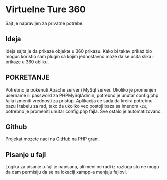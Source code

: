 # Virtuelne Ture 360

Sajt je napravljen za privatne potrebe.

## Ideja
Ideja sajta je da prikaze objekte u 360 prikazu. Kako bi takav prikaz bio moguc
koristio sam plugin sa kojim jednostavno moze da se ucita slika i prikaze u 360 obliku.

## POKRETANJE

Potrebno je pokenuti Apache server i MySql server.
Ukoliko je promenjen username ili password za PHPMySqlAdmin, potrebno je unutar config.php fajla izmeniti vrednosti za pristup.
Aplikacija ce sada da kreira potrebnu bazu i tabelu za rad, tako da ukoliko vec postoji baza sa imenom `kzs`, potrebno je promeniti unutar config.php fajla.
Sve ostalo je automatizovano.

## Github

Projekat mozete naci na [GitHub](https://github.com/prokoks121/virtuelne-ture/tree/php) na PHP grani.

## Pisanje u fajl

Logika za pisanje u fajl je napisana, ali meni ne radi iz razloga sto ne mogu da dam permisiju da se na lokaciji xampp-a menjaju fajlovi.

